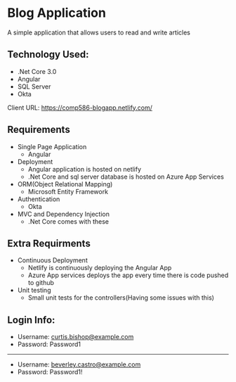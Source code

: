 # Blog Application

A simple application that allows users to read and write articles
## Technology Used:
- .Net Core 3.0
- Angular
- SQL Server
- Okta

Client URL:  https://comp586-blogapp.netlify.com/

## Requirements
- Single Page Application
  - Angular 
- Deployment
  - Angular application is hosted on netlify
  - .Net Core and sql server database is hosted on Azure App Services
- ORM(Object Relational Mapping)
  - Microsoft Entity Framework
- Authentication
  - Okta
- MVC and Dependency Injection
  - .Net Core comes with these
## Extra Requirments
- Continuous Deployment
  - Netlify is continuously deploying the Angular App
  - Azure App services deploys the app every time there is code pushed to github
- Unit testing
  - Small unit tests for the controllers(Having some issues with this)
## Login Info:

- Username: curtis.bishop@example.com
- Password: Password1
---
- Username: beverley.castro@example.com
- Password: Password1!